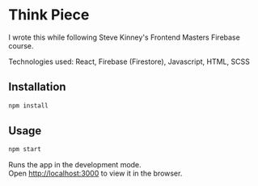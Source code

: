 # Think Piece

I wrote this while following Steve Kinney's Frontend Masters Firebase course.

Technologies used: React, Firebase (Firestore), Javascript, HTML, SCSS

## Installation
```sh
npm install
```
## Usage
```sh
npm start
```
Runs the app in the development mode.\
Open [http://localhost:3000](http://localhost:3000) to view it in the browser.
